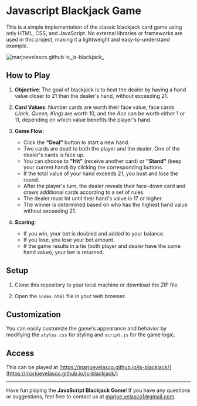 # Javascript Blackjack Game

This is a simple implementation of the classic blackjack card game using only HTML, CSS, and JavaScript. No external libraries or frameworks are used in this project, making it a lightweight and easy-to-understand example.

![marjoevelasco github io_js-blackjack_](https://github.com/MarjoeVelasco/js-blackjack/assets/46857235/508a71f1-90bf-4213-989a-5a4148f23375)

## How to Play

1. **Objective**: The goal of blackjack is to beat the dealer by having a hand value closer to 21 than the dealer's hand, without exceeding 21.

2. **Card Values**: Number cards are worth their face value, face cards (*Jack, Queen, King*) are worth 10, and the *Ace* can be worth either 1 or 11, depending on which value benefits the player's hand.

3. **Game Flow**:
   - Click the **"Deal"** button to start a new hand.
   - Two cards are dealt to both the player and the dealer. One of the dealer's cards is face up.
   - You can choose to **"Hit"** (receive another card) or **"Stand"** (keep your current hand) by clicking the corresponding buttons.
   - If the total value of your hand exceeds 21, you bust and lose the round.
   - After the player's turn, the dealer reveals their face-down card and draws additional cards according to a set of rules.
   - The dealer must hit until their hand's value is 17 or higher.
   - The winner is determined based on who has the highest hand value without exceeding 21.

4. **Scoring**:
   - If you win, your bet is doubled and added to your balance.
   - If you lose, you lose your bet amount.
   - If the game results in a tie (both player and dealer have the same hand value), your bet is returned.

## Setup

1. Clone this repository to your local machine or download the ZIP file.

2. Open the `index.html` file in your web browser.

## Customization

You can easily customize the game's appearance and behavior by modifying the `styles.css` for styling and `script.js` for the game logic.

## Access

This can be played at [https://marjoevelasco.github.io/js-blackjack/](https://marjoevelasco.github.io/js-blackjack/)

---

Have fun playing the **JavaScript Blackjack Game**! If you have any questions or suggestions, feel free to contact us at [marjoe.velasco1@gmail.com](mailto:marjoe.velasco1@gmail.com).
